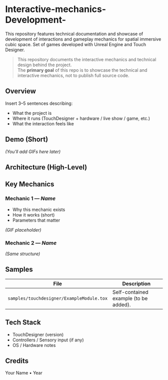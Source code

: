 # Interactive-mechanics-Development-
This repository features technical documentation and showcase of development of interactions and gameplay mechanics for spatial immersive cubic space. Set of games developed with Unreal Engine and Touch Designer.   

> This repository documents the interactive mechanics and technical design behind the project.  
> The **primary goal** of this repo is to showcase the technical and interactive mechanics, not to publish full source code.


## Overview
Insert 3–5 sentences describing:
- What the project is
- Where it runs (TouchDesigner + hardware / live show / game, etc.)
- What the interaction feels like

## Demo (Short)
*(You'll add GIFs here later)*

## Architecture (High-Level)


## Key Mechanics
### Mechanic 1 — *Name*
- Why this mechanic exists
- How it works (short)
- Parameters that matter

*(GIF placeholder)*

### Mechanic 2 — *Name*
*(Same structure)*

## Samples
| File | Description |
|------|-------------|
| `samples/touchdesigner/ExampleModule.tox` | Self-contained example (to be added). |

## Tech Stack
- TouchDesigner (version)
- Controllers / Sensory input (if any)
- OS / Hardware notes

## Credits
Your Name • Year
